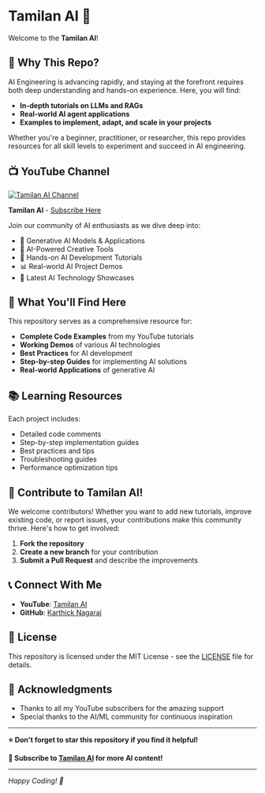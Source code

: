 # Tamilan AI 🚀

Welcome to the **Tamilan AI**!

## 🌟 Why This Repo?

AI Engineering is advancing rapidly, and staying at the forefront requires both deep understanding and hands-on experience. Here, you will find:

- **In-depth tutorials on LLMs and RAGs**
- **Real-world AI agent applications** 
- **Examples to implement, adapt, and scale in your projects**

Whether you're a beginner, practitioner, or researcher, this repo provides resources for all skill levels to experiment and succeed in AI engineering.

## 📺 YouTube Channel

[![Tamilan AI Channel](https://img.shields.io/badge/YouTube-Tamilan%20AI-red?style=for-the-badge&logo=youtube&logoColor=white)](https://www.youtube.com/channel/UCQLbJH7MraL2Z74Kt2j2OVA)

**Tamilan AI** - [Subscribe Here](https://www.youtube.com/channel/UCQLbJH7MraL2Z74Kt2j2OVA)

Join our community of AI enthusiasts as we dive deep into:
- 🤖 Generative AI Models & Applications
- 🎨 AI-Powered Creative Tools  
- 🔧 Hands-on AI Development Tutorials
- 📊 Real-world AI Project Demos
- 🚀 Latest AI Technology Showcases


## 🎯 What You'll Find Here

This repository serves as a comprehensive resource for:
- **Complete Code Examples** from my YouTube tutorials
- **Working Demos** of various AI technologies
- **Best Practices** for AI development
- **Step-by-step Guides** for implementing AI solutions
- **Real-world Applications** of generative AI

## 📚 Learning Resources

Each project includes:
- Detailed code comments
- Step-by-step implementation guides
- Best practices and tips
- Troubleshooting guides
- Performance optimization tips

## 📢 Contribute to Tamilan AI!

We welcome contributors! Whether you want to add new tutorials, improve existing code, or report issues, your contributions make this community thrive. Here's how to get involved:

1. **Fork the repository**
2. **Create a new branch** for your contribution
3. **Submit a Pull Request** and describe the improvements

## 📞 Connect With Me

- **YouTube**: [Tamilan AI](https://www.youtube.com/channel/UCQLbJH7MraL2Z74Kt2j2OVA)
- **GitHub**: [Karthick Nagaraj](https://github.com/karthick965938)

## 📝 License

This repository is licensed under the MIT License - see the [LICENSE](LICENSE) file for details.

## 🙏 Acknowledgments

- Thanks to all my YouTube subscribers for the amazing support
- Special thanks to the AI/ML community for continuous inspiration

---

**⭐ Don't forget to star this repository if you find it helpful!**

**🔔 Subscribe to [Tamilan AI](https://www.youtube.com/channel/UCQLbJH7MraL2Z74Kt2j2OVA) for more AI content!**

---

*Happy Coding! 🎉* 